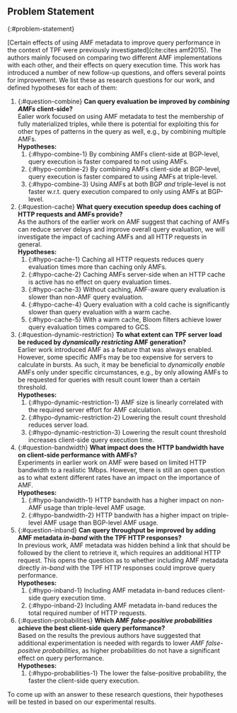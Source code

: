 ## Problem Statement
{:#problem-statement}

[Certain effects of using AMF metadata to improve query performance in the context of TPF were previously investigated](cite:cites amf2015).
The authors mainly focused on comparing two different AMF implementations with each other,
and their effects on query execution time.
This work has introduced a number of new follow-up questions,
and offers several points for improvement.
We list these as research questions for our work, and defined hypotheses for each of them:

1. {:#question-combine}
    **Can query evaluation be improved by _combining AMFs_ client-side?**
    <br />
    Ealier work focused on using AMF metadata to test the membership of fully materialized triples,
    while there is potential for exploiting this for other types of patterns in the query as well,
    e.g., by combining multiple AMFs.
    <br />
    **Hypotheses:**
    1. {:#hypo-combine-1} By combining AMFs client-side at BGP-level, query execution is faster compared to not using AMFs.
    2. {:#hypo-combine-2} By combining AMFs client-side at BGP-level, query execution is faster compared to using AMFs at triple-level.
    3. {:#hypo-combine-3} Using AMFs at both BGP _and_ triple-level is not faster w.r.t. query execution compared to only using AMFs at BGP-level.
2. {:#question-cache}
    **What query execution speedup does caching of HTTP requests and AMFs provide?**
    <br />
    As the authors of the earlier work on AMF suggest that caching of AMFs
    can reduce server delays and improve overall query evaluation,
    we will investigate the impact of caching AMFs and all HTTP requests in general.
    <br />
    **Hypotheses:**
    1. {:#hypo-cache-1} Caching all HTTP requests reduces query evaluation times more than caching only AMFs.
    2. {:#hypo-cache-2} Caching AMFs server-side when an HTTP cache is active has no effect on query evaluation times.
    3. {:#hypo-cache-3} Without caching, AMF-aware query evaluation is slower than non-AMF query evaluation.
    4. {:#hypo-cache-4} Query evaluation with a cold cache is significantly slower than query evaluation with a warm cache.
    5. {:#hypo-cache-5} With a warm cache, Bloom filters achieve lower query evaluation times compared to GCS.
    <!--1. {:#hypo-precompute-1} When all AMFs are pre-computed, AMF-aware client-side query execution is faster than non-AMF-aware execution.
    2. {:#hypo-precompute-2} GCS achieves faster client-side query execution than Bloom filters when pre-computed.
    3. {:#hypo-precompute-3} GCS achieves slower client-side query execution than Bloom filters when not pre-computed.-->
3. {:#question-dynamic-restriction}
    **To what extent can TPF server load be reduced by _dynamically restricting_ AMF generation?**
    <br />
    Earlier work introduced AMF as a feature that was always enabled.
    However, some specific AMFs may be too expensive for servers to calculate in bursts.
    As such, it may be beneficial to _dynamically enable_ AMFs only under specific circumstances,
    e.g., by only allowing AMFs to be requested for queries with result count lower than a certain threshold.
    <br />
    **Hypotheses:**
    1. {:#hypo-dynamic-restriction-1} AMF size is linearly correlated with the required server effort for AMF calculation.
    2. {:#hypo-dynamic-restriction-2} Lowering the result count threshold reduces server load.
    3. {:#hypo-dynamic-restriction-3} Lowering the result count threshold increases client-side query execution time.
4. {:#question-bandwidth}
    **What impact does the HTTP bandwidth have on client-side performance with AMFs?**
    <br />
    Experiments in earlier work on AMF were based on limited HTTP bandwidth to a realistic 1Mbps.
    However, there is still an open question as to what extent different rates have an impact on the importance of AMF.
    <br />
    **Hypotheses:**
    1. {:#hypo-bandwidth-1} HTTP bandwith has a higher impact on non-AMF usage than triple-level AMF usage.
    2. {:#hypo-bandwidth-2} HTTP bandwith has a higher impact on triple-level AMF usage than BGP-level AMF usage.
5. {:#question-inband}
    **Can query throughput be improved by adding AMF metadata _in-band_ with the TPF HTTP responses?**
    <br />
    In previous work, AMF metadata was hidden behind a link that should be followed by the client to retrieve it,
    which requires an additional HTTP request.
    This opens the question as to whether including AMF metadata directly _in-band_
    with the TPF HTTP responses could improve query performance.
    <br />
    **Hypotheses:**
    1. {:#hypo-inband-1} Including AMF metadata in-band reduces client-side query execution time.
    2. {:#hypo-inband-2} Including AMF metadata in-band reduces the total required number of HTTP requests.
    <!--3. {:#hypo-inband-3} Bloom filters are more sensitive than GCS to query execution time when including AMF metadata in-band or not.-->
6. {:#question-probabilities}
    **Which AMF _false-positive probabilities_ achieve the best client-side query performance?**
    <br />
    Based on the results the previous authors have suggested that additional experimentation is needed with regards
    to lower _AMF false-positive probabilities_, as higher probabilities do not have a significant effect on query performance.
    <br />
    **Hypotheses:**
    1. {:#hypo-probabilities-1} The lower the false-positive probability, the faster the client-side query execution.

To come up with an answer to these research questions,
their hypotheses will be tested in [](#evaluation) based on our experimental results.